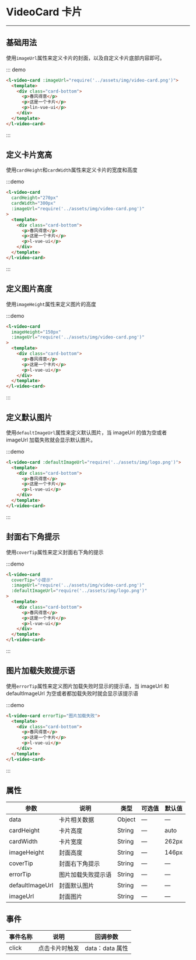 <style lang="scss" scoped>
.card-bottom {
  height: 102px;
  padding: 16px;
  box-sizing: border-box;
  display: flex;
  flex-direction: column;
  justify-content: space-between;
  > p {
    font-size: 12px;
    font-weight: 400;
    color: #666;
    margin: 0;
    &:nth-child(1) {
      font-size: 14px;
      font-weight: 400;
      color: #333;
    }
  }
}
</style>

# VideoCard 卡片

---

## 基础用法

使用`imageUrl`属性来定义卡片的封面，以及自定义卡片底部内容即可。

<div class='demo-block'>
    <l-video-card 
    :imageUrl="require('../assets/img/video-card.png')">
      <template>
        <div class="card-bottom">
          <p>春风得意</p>
          <p>这是一个卡片</p>
          <p>lin-vue-ui</p>
        </div>
      </template>
    </l-video-card>
</div>

::: demo

```html
<l-video-card :imageUrl="require('../assets/img/video-card.png')">
  <template>
    <div class="card-bottom">
      <p>春风得意</p>
      <p>这是一个卡片</p>
      <p>lin-vue-ui</p>
    </div>
  </template>
</l-video-card>
```

:::

## 定义卡片宽高

使用`cardHeight`和`cardWidth`属性来定义卡片的宽度和高度

<div class='demo-block'>
    <l-video-card
      cardHeight="270px"
      cardWidth="300px"
      :imageUrl="require('../assets/img/video-card.png')"
    >
      <template>
        <div class="card-bottom">
          <p>春风得意</p>
          <p>这是一个卡片</p>
          <p>l-vue-ui</p>
        </div>
      </template>
    </l-video-card>
</div>

:::demo

```html
<l-video-card
  cardHeight="270px"
  cardWidth="300px"
  :imageUrl="require('../assets/img/video-card.png')"
>
  <template>
    <div class="card-bottom">
      <p>春风得意</p>
      <p>这是一个卡片</p>
      <p>l-vue-ui</p>
    </div>
  </template>
</l-video-card>
```

:::

## 定义图片高度

使用`imageHeight`属性来定义图片的高度

<div class='demo-block'>
    <l-video-card 
    imageHeight="150px" 
    :imageUrl="require('../assets/img/video-card.png')">
      <template>
        <div class="card-bottom">
          <p>春风得意</p>
          <p>这是一个卡片</p>
          <p>l-vue-ui</p>
        </div>
      </template>
    </l-video-card>
</div>

:::demo

```html
<l-video-card
  imageHeight="150px"
  :imageUrl="require('../assets/img/video-card.png')"
>
  <template>
    <div class="card-bottom">
      <p>春风得意</p>
      <p>这是一个卡片</p>
      <p>l-vue-ui</p>
    </div>
  </template>
</l-video-card>
```

:::

## 定义默认图片

使用`defaultImageUrl`属性来定义默认图片，当 imageUrl 的值为空或者 imageUrl 加载失败就会显示默认图片。

<div class='demo-block'>
    <l-video-card 
    :defaultImageUrl="require('../assets/img/logo.png')">
      <template>
        <div class="card-bottom">
          <p>春风得意</p>
          <p>这是一个卡片</p>
          <p>l-vue-ui</p>
        </div>
      </template>
    </l-video-card>
</div>

:::demo

```html
<l-video-card :defaultImageUrl="require('../assets/img/logo.png')">
  <template>
    <div class="card-bottom">
      <p>春风得意</p>
      <p>这是一个卡片</p>
      <p>l-vue-ui</p>
    </div>
  </template>
</l-video-card>
```

:::

## 封面右下角提示

使用`coverTip`属性来定义封面右下角的提示

<div class='demo-block'>
    <l-video-card
      coverTip="小提示"
      :imageUrl="require('../assets/img/video-card.png')"
      :defaultImageUrl="require('../assets/img/logo.png')"
    >
      <template>
        <div class="card-bottom">
          <p>春风得意</p>
          <p>这是一个卡片</p>
          <p>l-vue-ui</p>
        </div>
      </template>
    </l-video-card>
</div>

:::demo

```html
<l-video-card
  coverTip="小提示"
  :imageUrl="require('../assets/img/video-card.png')"
  :defaultImageUrl="require('../assets/img/logo.png')"
>
  <template>
    <div class="card-bottom">
      <p>春风得意</p>
      <p>这是一个卡片</p>
      <p>l-vue-ui</p>
    </div>
  </template>
</l-video-card>
```

:::

## 图片加载失败提示语

使用`errorTip`属性来定义图片加载失败时显示的提示语，当 imageUrl 和 defaultImageUrl 为空或者都加载失败时就会显示该提示语

<div class='demo-block'>
    <l-video-card errorTip="图片加载失败">
      <template>
        <div class="card-bottom">
          <p>春风得意</p>
          <p>这是一个卡片</p>
          <p>l-vue-ui</p>
        </div>
      </template>
    </l-video-card>
</div>

:::demo

```html
<l-video-card errorTip="图片加载失败">
  <template>
    <div class="card-bottom">
      <p>春风得意</p>
      <p>这是一个卡片</p>
      <p>l-vue-ui</p>
    </div>
  </template>
</l-video-card>
```

:::

## 属性

| 参数            | 说明               | 类型   | 可选值 | 默认值 |
| --------------- | ------------------ | ------ | ------ | ------ |
| data            | 卡片相关数据       | Object | —      | —      |
| cardHeight      | 卡片高度           | String | —      | auto   |
| cardWidth       | 卡片宽度           | String | —      | 262px  |
| imageHeight     | 封面高度           | String | —      | 146px  |
| coverTip        | 封面右下角提示     | String | —      | —      |
| errorTip        | 图片加载失败提示语 | String | —      | —      |
| defaultImageUrl | 封面默认图片       | String | —      | —      |
| imageUrl        | 封面图片           | String | —      | —      |

## 事件

| 事件名称 | 说明           | 回调参数        |
| -------- | -------------- | --------------- |
| click    | 点击卡片时触发 | data：data 属性 |
